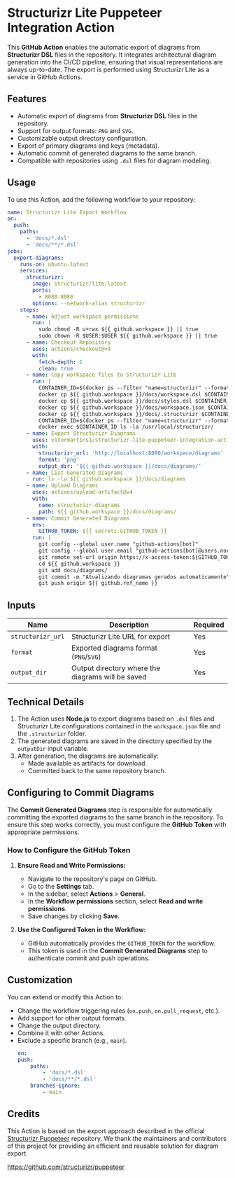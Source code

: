 # Structurizr Lite Puppeteer Integration Action

This **GitHub Action** enables the automatic export of diagrams from **Structurizr DSL** files in the repository. It integrates architectural diagram generation into the CI/CD pipeline, ensuring that visual representations are always up-to-date. The export is performed using Structurizr Lite as a service in GitHub Actions.

## Features

- Automatic export of diagrams from **Structurizr DSL** files in the repository.
- Support for output formats: `PNG` and `SVG`.
- Customizable output directory configuration.
- Export of primary diagrams and keys (metadata).
- Automatic commit of generated diagrams to the same branch.
- Compatible with repositories using `.dsl` files for diagram modeling.

## Usage

To use this Action, add the following workflow to your repository:

```yaml
name: Structurizr Lite Export Workflow
on:
  push:
    paths:
      - 'docs/*.dsl'
      - 'docs/**/*.dsl' 
jobs:
  export-diagrams:
    runs-on: ubuntu-latest
    services:
      structurizr:
        image: structurizr/lite:latest
        ports:
          - 8080:8080
        options: --network-alias structurizr
    steps:
      - name: Adjust workspace permissions
        run: |
          sudo chmod -R u+rwx ${{ github.workspace }} || true
          sudo chown -R $USER:$USER ${{ github.workspace }} || true
      - name: Checkout Repository
        uses: actions/checkout@v4
        with:
          fetch-depth: 1
          clean: true
      - name: Copy workspace files to Structurizr Lite
        run: |
          CONTAINER_ID=$(docker ps --filter "name=structurizr" --format "{{.ID}}")
          docker cp ${{ github.workspace }}/docs/workspace.dsl $CONTAINER_ID:/usr/local/structurizr/workspace.dsl
          docker cp ${{ github.workspace }}/docs/styles.dsl $CONTAINER_ID:/usr/local/structurizr/styles.dsl
          docker cp ${{ github.workspace }}/docs/workspace.json $CONTAINER_ID:/usr/local/structurizr/workspace.json
          docker cp ${{ github.workspace }}/docs/.structurizr $CONTAINER_ID:/usr/local/structurizr/.structurizr
          CONTAINER_ID=$(docker ps --filter "name=structurizr" --format "{{.ID}}")
          docker exec $CONTAINER_ID ls -la /usr/local/structurizr/
      - name: Export Structurizr Diagrams
        uses: vitormartins1/structurizr-lite-puppeteer-integration-action@v1.0.2
        with:
          structurizr_url: 'http://localhost:8080/workspace/diagrams'
          format: 'png'
          output_dir: '${{ github.workspace }}/docs/diagrams/'
      - name: List Generated Diagrams
        run: ls -la ${{ github.workspace }}/docs/diagrams
      - name: Upload Diagrams
        uses: actions/upload-artifact@v4
        with:
          name: structurizr-diagrams
          path: ${{ github.workspace }}/docs/diagrams/
      - name: Commit Generated Diagrams
        env:
          GITHUB_TOKEN: ${{ secrets.GITHUB_TOKEN }}
        run: |
          git config --global user.name "github-actions[bot]"
          git config --global user.email "github-actions[bot]@users.noreply.github.com"
          git remote set-url origin https://x-access-token:${GITHUB_TOKEN}@github.com/${{ github.repository }}
          cd ${{ github.workspace }}
          git add docs/diagrams/
          git commit -m "Atualizando diagramas gerados automaticamente"
          git push origin ${{ github.ref_name }}
```

## Inputs

| Name             | Description                                         | Required |
|------------------|---------------------------------------------------|-------------|
| `structurizr_url` | Structurizr Lite URL for export                   | Yes         |
| `format`         | Exported diagrams format (`PNG`/`SVG`)            | Yes         |
| `output_dir`      | Output directory where the diagrams will be saved | Yes         |

## Technical Details

1. The Action uses **Node.js** to export diagrams based on `.dsl` files and Structurizr Lite configurations contained in the `workspace.json` file and the `.structurizr` folder.
2. The generated diagrams are saved in the directory specified by the `outputDir` input variable.
3. After generation, the diagrams are automatically:
   - Made available as artifacts for download.
   - Committed back to the same repository branch.

## Configuring to Commit Diagrams

The **Commit Generated Diagrams** step is responsible for automatically committing the exported diagrams to the same branch in the repository. To ensure this step works correctly, you must configure the **GitHub Token** with appropriate permissions.

### How to Configure the GitHub Token

1. **Ensure Read and Write Permissions:**
   - Navigate to the repository's page on GitHub.
   - Go to the **Settings** tab.
   - In the sidebar, select **Actions** > **General**.
   - In the **Workflow permissions** section, select **Read and write permissions**.
   - Save changes by clicking **Save**.

2. **Use the Configured Token in the Workflow:**
   - GitHub automatically provides the `GITHUB_TOKEN` for the workflow.
   - This token is used in the **Commit Generated Diagrams** step to authenticate commit and push operations.

## Customization

You can extend or modify this Action to:

- Change the workflow triggering rules (`on.push`, `on.pull_request`, etc.).
- Add support for other output formats.
- Change the output directory.
- Combine it with other Actions.
- Exclude a specific branch (e.g., `main`).
    ```yaml
    on:
    push:
        paths:
            - 'docs/*.dsl'
            - 'docs/**/*.dsl'
        branches-ignore:
            - main
    ```
<!-- 
## Diagramas Gerados

Exemplo de diagramas gerados pela Action.

- **Diagrama de Container**

![alt](docs/diagrams/sns-com-sqs.png)

---

- **Key**

![alt](docs/diagrams/sns-com-sqs-key.png)

---

- **Diagrama de Deploy**

![alt](docs/diagrams/deploy-dev.png)

---

- **Key**

![alt](docs/diagrams/deploy-dev-key.png) -->

## Credits

This Action is based on the export approach described in the official [Structurizr Puppeteer](https://github.com/structurizr/puppeteer) repository. We thank the maintainers and contributors of this project for providing an efficient and reusable solution for diagram export.

https://github.com/structurizr/puppeteer

<!-- # structurizr-pipeline-integration
 
docker run --rm -p 8080:8080 -v "/Volumes/Transcend/structurizr-pipeline-integration/docs":/usr/local/structurizr structurizr/lite -->

